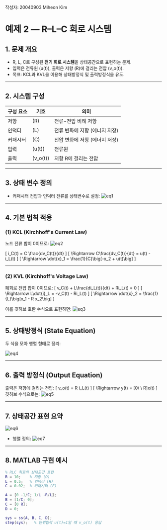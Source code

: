 작성자: 20040903 Miheon Kim

# 예제 2 — R–L–C 회로 시스템

## 1. 문제 개요
- R, L, C로 구성된 **전기 회로 시스템**을 상태공간으로 표현하는 문제.  
- 입력은 전류원 \(u(t)\), 출력은 저항 \(R\)에 걸리는 전압 \(v_o(t)\).  
- 목표: KCL과 KVL을 이용해 상태방정식 및 출력방정식을 유도.

---

## 2. 시스템 구성

| 구성 요소 | 기호 | 의미 |
|------------|------|------|
| 저항 | \(R\) | 전류-전압 비례 저항 |
| 인덕터 | \(L\) | 전류 변화에 저항 (에너지 저장) |
| 커패시터 | \(C\) | 전압 변화에 저항 (에너지 저장) |
| 입력 | \(u(t)\) | 전류원 |
| 출력 | \(v_o(t)\) | 저항 R에 걸리는 전압 |

---

## 3. 상태 변수 정의
- 커패시터 전압과 인덕터 전류를 상태변수로 설정:
  ![eq1](https://latex.codecogs.com/svg.image?x_1%3Dv_C(t)%2C%5Cquad%20x_2%3Di_L(t))

---

## 4. 기본 법칙 적용

### (1) KCL (Kirchhoff's Current Law)
노드 전류 합이 0이므로:
![eq2](https://latex.codecogs.com/svg.image?u(t)%3Di_C(t)%2Bi_L(t))

\[
i_C(t) = C \frac{dv_C(t)}{dt}
\]
\[
\Rightarrow C\frac{dv_C(t)}{dt} = u(t) - i_L(t)
\]
\[
\Rightarrow \dot{x}_1 = \frac{1}{C}\big[-x_2 + u(t)\big]
\]

---

### (2) KVL (Kirchhoff's Voltage Law)
폐회로 전압 합이 0이므로:
\[
v_C(t) + L\frac{di_L(t)}{dt} + Ri_L(t) = 0
\]
\[
\Rightarrow L\dot{i}_L = -v_C(t) - Ri_L(t)
\]
\[
\Rightarrow \dot{x}_2 = \frac{1}{L}\big[x_1 - R x_2\big]
\]

이를 깃허브 호환 수식으로 표현하면:
![eq3](https://latex.codecogs.com/svg.image?\dot{x}_2%3D\frac{1}{L}\big[x_1-Rx_2\big])

---

## 5. 상태방정식 (State Equation)
두 식을 모아 행렬 형태로 정리:

![eq4](https://latex.codecogs.com/svg.image?\dot{x}(t)%3D%5Cbegin%7Bbmatrix%7D0&-\frac{1}{C}\\\frac{1}{L}&-\frac{R}{L}%5Cend%7Bbmatrix%7Dx(t)%2B%5Cbegin%7Bbmatrix%7D\frac{1}{C}\\0%5Cend%7Bbmatrix%7Du(t))

---

## 6. 출력 방정식 (Output Equation)
출력은 저항에 걸리는 전압:
\[
v_o(t) = R i_L(t)
\]
\[
\Rightarrow y(t) = [0\ \ R]x(t)
\]
깃허브 수식으로는:
![eq5](https://latex.codecogs.com/svg.image?y(t)%3D%5B0%5C%20R%5D%5C%2Cx(t))

---

## 7. 상태공간 표현 요약
![eq6](https://latex.codecogs.com/svg.image?\dot{x}(t)%3DAx(t)%2BBu(t)%2C%5Cquad%20y(t)%3DCx(t))

- 행렬 정의:
  ![eq7](https://latex.codecogs.com/svg.image?A%3D%5Cbegin%7Bbmatrix%7D0&-\frac{1}{C}\\\frac{1}{L}&-\frac{R}{L}%5Cend%7Bbmatrix%7D%2C%5Cquad%20B%3D%5Cbegin%7Bbmatrix%7D\frac{1}{C}\\0%5Cend%7Bbmatrix%7D%2C%5Cquad%20C%3D%5B0%5C%20R%5D)

---

## 8. MATLAB 구현 예시

```matlab
% RLC 회로의 상태공간 표현
R = 10;    % 저항 (Ω)
L = 0.5;   % 인덕터 (H)
C = 0.02;  % 커패시터 (F)

A = [0 -1/C; 1/L -R/L];
B = [1/C; 0];
C = [0 R];
D = 0;

sys = ss(A, B, C, D);
step(sys);   % 단위입력 u(t)=1일 때 v_o(t) 응답

